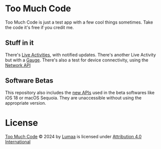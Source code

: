 # Too Much Code
Too Much Code is just a test app with a few cool things sometimes. Take the code it's free if you credit me.

## Stuff in it
There's [Live Activities](https://developer.apple.com/documentation/activitykit/displaying-live-data-with-live-activities), with notified updates. There's another Live Activity but with a [Gauge](https://sarunw.com/posts/swiftui-gauge/#accessorycircularcapacity). There's also a test for device connectivity, using the [Network API](https://developer.apple.com/documentation/network)

## Software Betas
This repository also includes the [new APIs](https://github.com/lumaa-dev/Too-Much-Code/tree/main/TMC/Beta) used in the beta softwares like iOS 18 or macOS Sequoia. They are unaccessible without using the appropriate version.

# License
[Too Much Code](https://github.com/lumaa-dev/Too-Much-Code) © 2024 by [Lumaa](https://lumaa.fr/) is licensed under [Attribution 4.0 International](http://creativecommons.org/licenses/by/4.0/)
